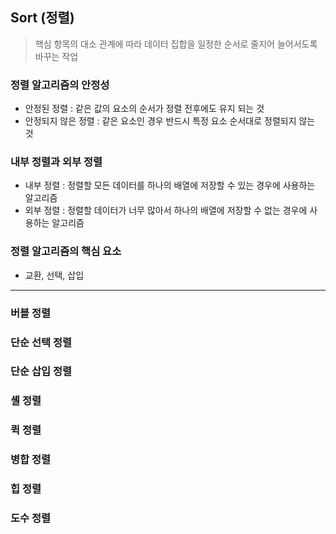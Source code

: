 ## Sort (정렬)
> 핵심 항목의 대소 관계에 따라 데이터 집합을 일정한 순서로 줄지어 늘어서도록 바꾸는 작업

### 정렬 알고리즘의 안정성
+ 안정된 정렬 : 같은 값의 요소의 순서가 정렬 전후에도 유지 되는 것
+ 안정되지 않은 정렬 : 같은 요소인 경우 반드시 특정 요소 순서대로 정렬되지 않는 것

### 내부 정렬과 외부 정렬
+ 내부 정렬 : 정렬할 모든 데이터를 하나의 배열에 저장할 수 있는 경우에 사용하는 알고리즘
+ 외부 정렬 : 정렬할 데이터가 너무 많아서 하나의 배열에 저장할 수 없는 경우에 사용하는 알고리즘

### 정렬 알고리즘의 핵심 요소
+ 교환, 선택, 삽입

---

### 버블 정렬

### 단순 선택 정렬

### 단순 삽입 정렬

### 셸 정렬

### 퀵 정렬

### 병합 정렬

### 힙 정렬

### 도수 정렬 